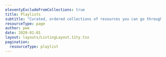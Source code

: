 ```yaml
---
eleventyExcludeFromCollections: true
title: Playlists
subtitle: "Curated, ordered collections of resources you can go through in a sitting."
resourceType: page
author: pwe
date: 2020-01-01
layout: layouts/ListingLayout.11ty.tsx
pagination:
  resourceType: playlist
---
```

